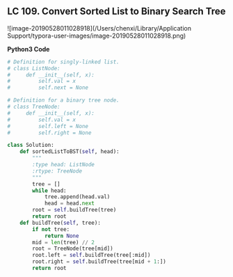 ## LC 109. Convert Sorted List to Binary Search Tree

![image-20190528011028918](/Users/chenxi/Library/Application Support/typora-user-images/image-20190528011028918.png)



**Python3 Code**

```python
# Definition for singly-linked list.
# class ListNode:
#     def __init__(self, x):
#         self.val = x
#         self.next = None

# Definition for a binary tree node.
# class TreeNode:
#     def __init__(self, x):
#         self.val = x
#         self.left = None
#         self.right = None

class Solution:
    def sortedListToBST(self, head):
        """
        :type head: ListNode
        :rtype: TreeNode
        """
        tree = []
        while head:
            tree.append(head.val)
            head = head.next
        root = self.buildTree(tree)
        return root
    def buildTree(self, tree):
        if not tree:
            return None
        mid = len(tree) // 2
        root = TreeNode(tree[mid])
        root.left = self.buildTree(tree[:mid])
        root.right = self.buildTree(tree[mid + 1:])
        return root
```

